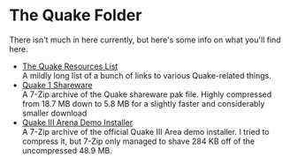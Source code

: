# The Quake Folder
There isn't much in here currently, but here's some info on what you'll find here.

* [The Quake Resources List](Quake-Resources.md)  
    A mildly long list of a bunch of links to various Quake-related things.
* [Quake 1 Shareware](quake1_shareware_pak0.7z)  
    A 7-Zip archive of the Quake shareware pak file. Highly compressed from 18.7 MB down to 5.8 MB for a slightly faster and considerably smaller download
* [Quake III Arena Demo Installer](Q3ADemo.7z)  
    A 7-Zip archive of the official Quake III Area demo installer. I tried to compress it, but 7-Zip only managed to shave 284 KB off of the uncompressed 48.9 MB.